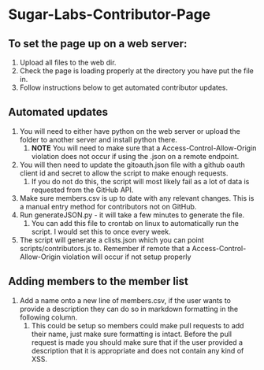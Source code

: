 # Sugar-Labs-Contributor-Page

## To set the page up on a web server:
1. Upload all files to the web dir.
1. Check the page is loading properly at the directory you have put the file in.
1. Follow instructions below to get automated contributor updates.

## Automated updates
1. You will need to either have python on the web server or upload the folder to another server and install python there.
    1. **NOTE** You will need to make sure that a Access-Control-Allow-Origin violation does not occur if using the .json on a remote endpoint.
1. You will then need to update the gitoauth.json file with a github oauth client id and secret to allow the script to make enough requests.
    1. If you do not do this, the script will most likely fail as a lot of data is requested from the GitHub API.
1. Make sure members.csv is up to date with any relevant changes. This is a manual entry method for contributors not on GitHub.
1. Run generateJSON.py - it will take a few minutes to generate the file.
    1. You can add this file to crontab on linux to automatically run the script. I would set this to once every week.
1. The script will generate a clists.json which you can point scripts/contributors.js to. Remember if remote that a Access-Control-Allow-Origin violation will occur if not setup properly

## Adding members to the member list
1. Add a name onto a new line of members.csv, if the user wants to provide a description they can do so in markdown formatting in the following column.
    1. This could be setup so members could make pull requests to add their name, just make sure formatting is intact. Before the pull request is made you should make sure that if the user provided a description that it is appropriate and does not contain any kind of XSS.
